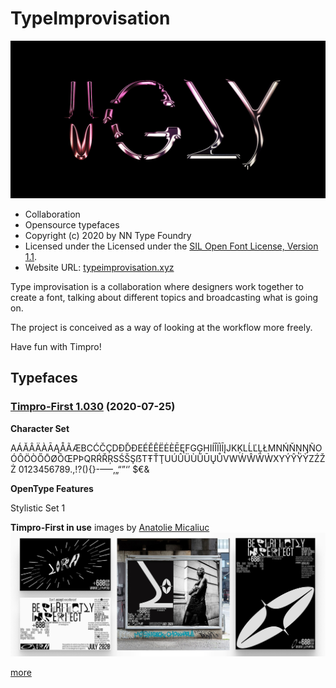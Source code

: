 # TypeImprovisation

![](https://github.com/nnedashkovsky/typeimprovisation/blob/master/img/timpro_first_ugly.jpg)

- Collaboration
- Opensource typefaces
- Copyright (c) 2020 by NN Type Foundry
- Licensed under the Licensed under the [SIL Open Font License, Version 1.1](./LICENSE.txt).
- Website URL: [typeimprovisation.xyz](http://typeimprovisation.xyz)

Type improvisation is a collaboration where designers work together to create a font, talking about different topics and broadcasting what is going on.

The project is conceived as a way of looking at the workflow more freely.

Have fun with Timpro!

## Typefaces

### [Timpro-First 1.030](https://github.com/nnedashkovsky/typeimprovisation/tree/master/TimproFirst) (2020-07-25)
**Character Set**

AÁĂÂÄÀĀĄÅÃÆBCĆČÇDÐĎĐEÉĚÊËĖÈĒĘFGĢHIÍÎÏÌĪĮJKĶLĹĽĻŁMNŃŇŅŊÑOÓÔÖÒŐŌØÕŒPÞQRŔŘŖSŚŠŞẞTŦŤŢUÚÛÜÙŰŪŲŮVWẂŴẄẀXYÝŶŸỲZŹŽŻ
0123456789.,!?(){}-–—‚„“”‘’ $€&

**OpenType Features**

Stylistic Set 1

**Timpro-First in use**
images by [Anatolie Micaliuc](https://www.instagram.com/amicaliuc/)
![](https://github.com/nnedashkovsky/typeimprovisation/blob/master/img/timpro_first_use.jpg)

[more](https://github.com/nnedashkovsky/typeimprovisation/tree/master/TimproFirst/inUse)
